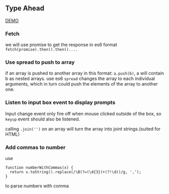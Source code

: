 ## Type Ahead
[DEMO](http://htmlpreview.github.io/?https://github.com/iamcxy/JavaScript30/blob/master/06%20-%20Type%20Ahead/index-PRACTICE.html)

### Fetch
we will use promise to get the response in es6 format `fetch(promise).then().then()....`
### Use spread to push to array
if an array is pushed to another array in this format: `a.push(b)`, a will contain b as nested arrays.
use es6 `spread` changes the array to each individual arguments, which in turn could push the elements of the array to another one. 

### Listen to input box event to display prompts 
Input change event only fire off when mouse clicked outside of the box, so `keyup` event should also be listened. 

calling `.join('')` on an array will turn the array into joint strings.(suited for HTML)


### Add commas to number
use 
```
function numberWithCommas(x) {
  return x.toString().replace(/\B(?=(\d{3})+(?!\d))/g, ',');
}
```
to parse numbers with comma
